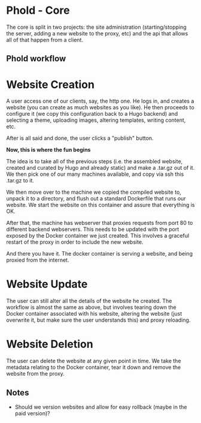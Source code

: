 # Phold - Core

The core is split in two projects: the site administration (starting/stopping the server, adding a new website to the proxy, etc) and the api that allows all of that happen from a client.

## Phold workflow 

Website Creation
================

A user access one of our clients, say, the http one. He logs in, and creates a website (you can create as much websites as you like). He then proceeds to configure it (we copy this configuration back to a Hugo backend) and selecting a theme, uploading images, altering templates, writing content, etc.

After is all said and done, the user clicks a "publish" button.

**Now, this is where the fun begins**

The idea is to take all of the previous steps (i.e. the assembled website, created and curated by Hugo and already static) and make a .tar.gz out of it. We then pick one of our many machines available, and copy via ssh this .tar.gz to it.

We then move over to the machine we copied the compiled website to, unpack it to a directory, and flush out a standard Dockerfile that runs our website. We start the website on this container and assure that everything is OK.

After that, the machine has webserver that proxies requests from port 80 to different backend webservers. This needs to be updated with the port exposed by the Docker container we just created. This involves a graceful restart of the proxy in order to include the new website.

And there you have it. The docker container is serving a website, and being proxied from the internet.

Website Update
==============

The user can still alter all the details of the website he created. The workflow is almost the same as above, but involves tearing down the Docker container associated with his website, altering the website (just overwrite it, but make sure the user understands this) and proxy reloading.

Website Deletion
================

The user can delete the website at any given point in time. We take the metadata relating to the Docker container, tear it down and remove the website from the proxy.

## Notes

 - Should we version websites and allow for easy rollback (maybe in the paid version)?
